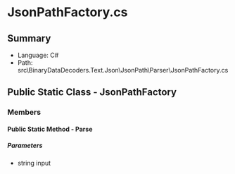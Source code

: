 ﻿# JsonPathFactory.cs

## Summary

* Language: C#
* Path: src\BinaryDataDecoders.Text.Json\JsonPath\Parser\JsonPathFactory.cs

## Public Static Class - JsonPathFactory

### Members

#### Public Static Method - Parse

#####  Parameters

 - string input 

